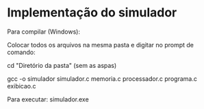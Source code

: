 # Implementação do simulador

   Para compilar (Windows): 
   
   Colocar todos os arquivos na mesma pasta e  digitar no prompt de comando:
   
   cd "Diretório da pasta" (sem as aspas)
   
   gcc -o simulador simulador.c memoria.c processador.c programa.c exibicao.c
   
   Para executar: simulador.exe

